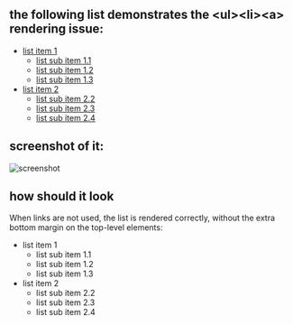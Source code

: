 
## the following list demonstrates the &lt;ul>&lt;li>&lt;a> rendering issue:

* [list item 1](#link)
    * [list sub item 1.1](#link)
    * [list sub item 1.2](#link)
    * [list sub item 1.3](#link)
* [list item 2](#link)
    * [list sub item 2.2](#link)
    * [list sub item 2.3](#link)
    * [list sub item 2.4](#link)


## screenshot of it:

![screenshot](https://github.com/ypocat/list_issue/blob/master/screenshot.png)

## how should it look

When links are not used, the list is rendered correctly, without the extra bottom margin on the top-level elements:

* list item 1
    * list sub item 1.1
    * list sub item 1.2
    * list sub item 1.3
* list item 2
    * list sub item 2.2
    * list sub item 2.3
    * list sub item 2.4
